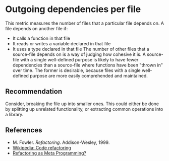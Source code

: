 # Outgoing dependencies per file
This metric measures the number of files that a particular file depends on. A file depends on another file if:

* It calls a function in that file
* It reads or writes a variable declared in that file
* It uses a type declared in that file
The number of other files that a source-file depends on is a way of judging how cohesive it is. A source-file with a single well-defined purpose is likely to have fewer dependencies than a source-file where functions have been "thrown in" over time. The former is desirable, because files with a single well-defined purpose are more easily comprehended and maintained.


## Recommendation
Consider, breaking the file up into smaller ones. This could either be done by splitting up unrelated functionality, or extracting common operations into a library.


## References
* M. Fowler. *Refactoring*. Addison-Wesley, 1999.
* [Wikipedia: Code refactoring](https://en.wikipedia.org/wiki/Code_refactoring)
* [Refactoring as Meta Programming?](http://www.jot.fm/issues/issue_2005_01/column1/)
